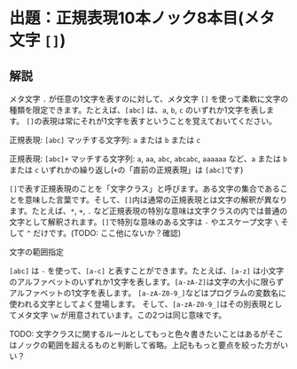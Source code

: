 # 出題：正規表現10本ノック8本目(メタ文字 `[]`)

## 解説

メタ文字 `.` が任意の1文字を表すのに対して、メタ文字 `[]` を使って柔軟に文字の種類を限定できます。たとえば、`[abc]` は、`a`, `b`, `c` のいずれか1文字を表します。
`[]`の表現は常にそれが1文字を表すということを覚えておいてください。

正規表現: `[abc]`
マッチする文字列: `a` または `b` または `c`

正規表現: `[abc]+`
マッチする文字列: `a`, `aa`, `abc`, `abcabc`, `aaaaaa` など、`a` または `b` または `c` いずれかの繰り返し(`+`の「直前の正規表現」は `[abc]`です)

`[]`で表す正規表現のことを「文字クラス」と呼びます。ある文字の集合であることを意味した言葉です。そして、`[]`内は通常の正規表現とは文字の解釈が異なります。たとえば、`*`, `+`, `.` など正規表現の特別な意味は文字クラスの内では普通の文字として解釈されます。`[]`で特別な意味のある文字は `-` やエスケープ文字 `\` そして `^` だけです。(TODO: ここ他にないか？確認)

文字の範囲指定

`[abc]` は `-` を使って、`[a-c]` と表すことができます。たとえば、`[a-z]` は小文字のアルファベットのいずれか1文字を表します。`[a-zA-Z]`は文字の大小に限らずアルファベットの1文字を表します。
`[a-zA-Z0-9_]`などはプログラムの変数名に使われる文字としてよく登場します。
そして、`[a-zA-Z0-9_]`はその別表現としてメタ文字 `\w` が用意されています。この2つは同じ意味です。

TODO: 文字クラスに関するルールとしてもっと色々書きたいことはあるがそこはノックの範囲を超えるものと判断して省略。上記ももっと要点を絞った方がいい？
